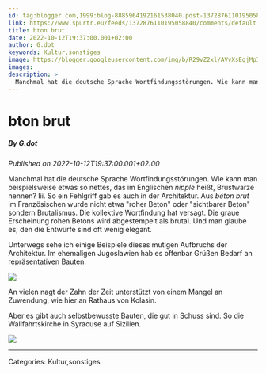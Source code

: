 ```yaml
---
id: tag:blogger.com,1999:blog-8885964192161538040.post-1372876110195058840
link: https://www.spurtr.eu/feeds/1372876110195058840/comments/default
title: bton brut
date: 2022-10-12T19:37:00.001+02:00
author: G.dot
keywords: Kultur,sonstiges
image: https://blogger.googleusercontent.com/img/b/R29vZ2xl/AVvXsEgjMpInxEQXqJ0oDoqQiLb_wXLHhOcQ_0Jrs9UnYKOt8x71NeZOSNhLBNio5cfL9IdF7V7bWki5q7T0De0lJBFclLpKw5i214CU7mESTXvLVHo-uF25_sQMIOtJhLXk2aJRldQtnyNGYQA/s72-c/1665585067032487-0.png
images: 
description: >
  Manchmal hat die deutsche Sprache Wortfindungsstörungen. Wie kann man beispielsweise etwas so nettes, das im Englischen nipple heißt, Brustwarze nennen? Iii. So ein Fehlgriff gab es auch in der Architektur. Aus béton brut im Französischen wurde nicht etwa "roher Beton" oder "sichtbarer Beton" sondern Brutalismus. Die kollektive Wortfindung hat versagt.
---
```

# bton brut
##### By G.dot
_Published on 2022-10-12T19:37:00.001+02:00_

Manchmal hat die deutsche Sprache Wortfindungsstörungen. Wie kann man beispielsweise etwas so nettes, das im Englischen _nipple_ heißt, Brustwarze nennen? Iii. So ein Fehlgriff gab es auch in der Architektur. Aus _béton brut_ im Französischen wurde nicht etwa "roher Beton" oder "sichtbarer Beton" sondern Brutalismus. Die kollektive Wortfindung hat versagt. Die graue Erscheinung rohen Betons wird abgestempelt als brutal. Und man glaube es, den die Entwürfe sind oft wenig elegant. 

Unterwegs sehe ich einige Beispiele dieses mutigen Aufbruchs der Architektur. Im ehemaligen Jugoslawien hab es offenbar Grüßen Bedarf an repräsentativen Bauten.

  

[](https://blogger.googleusercontent.com/img/b/R29vZ2xl/AVvXsEgjMpInxEQXqJ0oDoqQiLb_wXLHhOcQ_0Jrs9UnYKOt8x71NeZOSNhLBNio5cfL9IdF7V7bWki5q7T0De0lJBFclLpKw5i214CU7mESTXvLVHo-uF25_sQMIOtJhLXk2aJRldQtnyNGYQA/s1600/1665585067032487-0.png)![](https://blogger.googleusercontent.com/img/b/R29vZ2xl/AVvXsEgjMpInxEQXqJ0oDoqQiLb_wXLHhOcQ_0Jrs9UnYKOt8x71NeZOSNhLBNio5cfL9IdF7V7bWki5q7T0De0lJBFclLpKw5i214CU7mESTXvLVHo-uF25_sQMIOtJhLXk2aJRldQtnyNGYQA/s1600/1665585067032487-0.png)[](https://blogger.googleusercontent.com/img/b/R29vZ2xl/AVvXsEgjMpInxEQXqJ0oDoqQiLb_wXLHhOcQ_0Jrs9UnYKOt8x71NeZOSNhLBNio5cfL9IdF7V7bWki5q7T0De0lJBFclLpKw5i214CU7mESTXvLVHo-uF25_sQMIOtJhLXk2aJRldQtnyNGYQA/s1600/1665585067032487-0.png)

  

An vielen nagt der Zahn der Zeit unterstützt von einem Mangel an Zuwendung, wie hier an Rathaus von Kolasin.

Aber es gibt auch selbstbewusste Bauten, die gut in Schuss sind. So die Wallfahrtskirche in Syracuse auf Sizilien.

  

[![](https://blogger.googleusercontent.com/img/b/R29vZ2xl/AVvXsEjxDCs3OehX2JxiPKHzwADiSoasJmwoNDLNEeNMPckQRI0ck_bSh_S3gMfNmHdBpIhzG7eAphYbHfIh8Ymru8ghJ3c8vOOgI2kf4QGKDRmhiqo9U6G-sofKSKtHuiD-PSncGOrm72N3iuY/s1600/1665596104494020-0.png)](https://blogger.googleusercontent.com/img/b/R29vZ2xl/AVvXsEjxDCs3OehX2JxiPKHzwADiSoasJmwoNDLNEeNMPckQRI0ck_bSh_S3gMfNmHdBpIhzG7eAphYbHfIh8Ymru8ghJ3c8vOOgI2kf4QGKDRmhiqo9U6G-sofKSKtHuiD-PSncGOrm72N3iuY/s1600/1665596104494020-0.png)

---
Categories: Kultur,sonstiges